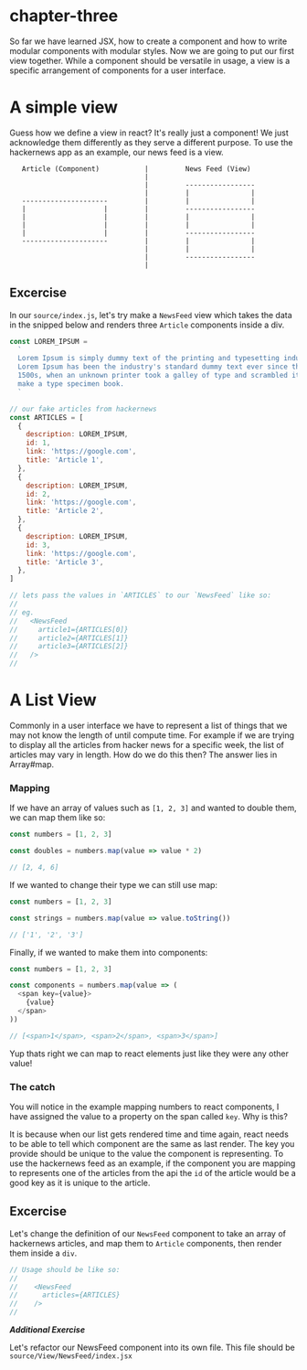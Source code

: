 # chapter-three

So far we have learned JSX, how to create a component and how to write modular components with modular styles.
Now we are going to put our first view together. While a component should be versatile in usage, a view is a specific arrangement of components for a user interface.

# A simple view

Guess how we define a view in react? It's really just a component! We just acknowledge them differently as they serve a different purpose. To use the hackernews app as an example, our news feed is a view.


       Article (Component)           |         News Feed (View)
                                     |
                                     |         -----------------
                                     |         |               |
       ---------------------         |         |               |
       |                   |         |         -----------------
       |                   |         |         |               |
       |                   |         |         |               |
       |                   |         |         -----------------
       ---------------------         |         |               |
                                     |         |               |
                                     |         -----------------
                                     |

## Excercise

In our `source/index.js`, let's try make a `NewsFeed` view which takes the data in the snipped below and renders three `Article` components inside a div.

```js
const LOREM_IPSUM =
  `
  Lorem Ipsum is simply dummy text of the printing and typesetting industry.
  Lorem Ipsum has been the industry's standard dummy text ever since the
  1500s, when an unknown printer took a galley of type and scrambled it to
  make a type specimen book.
  `

// our fake articles from hackernews
const ARTICLES = [
  {
    description: LOREM_IPSUM,
    id: 1,
    link: 'https://google.com',
    title: 'Article 1',
  },
  {
    description: LOREM_IPSUM,
    id: 2,
    link: 'https://google.com',
    title: 'Article 2',
  },
  {
    description: LOREM_IPSUM,
    id: 3,
    link: 'https://google.com',
    title: 'Article 3',
  },
]

// lets pass the values in `ARTICLES` to our `NewsFeed` like so:
//
// eg.
//   <NewsFeed
//     article1={ARTICLES[0]}
//     article2={ARTICLES[1]}
//     article3={ARTICLES[2]}
//   />
//
```

# A List View
Commonly in a user interface we have to represent a list of things that we may not know the length of until compute time. For example if we are trying to display all the articles from hacker news for a specific week, the list of articles may vary in length. How do we do this then? The answer lies in Array#map.

### Mapping
If we have an array of values such as `[1, 2, 3]` and wanted to double them, we can map them like so:

```js
const numbers = [1, 2, 3]

const doubles = numbers.map(value => value * 2)

// [2, 4, 6]
```

If we wanted to change their type we can still use map:

```js
const numbers = [1, 2, 3]

const strings = numbers.map(value => value.toString())

// ['1', '2', '3']
```

Finally, if we wanted to make them into components:

```js
const numbers = [1, 2, 3]

const components = numbers.map(value => (
  <span key={value}>
    {value}
  </span>
))

// [<span>1</span>, <span>2</span>, <span>3</span>]
```

Yup thats right we can map to react elements just like they were any other value!

### The catch

You will notice in the example mapping numbers to react components, I have assigned the value to a property on the span called `key`. Why is this?

It is because when our list gets rendered time and time again, react needs to be able to tell which component are the same as last render. The key you provide should be unique to the value the component is representing. To use the hackernews feed as an example, if the component you are mapping to represents one of the articles from the api the `id` of the article would be a good key as it is unique to the article.


## Excercise

Let's change the definition of our `NewsFeed` component to take an array of hackernews articles, and map them to `Article` components, then render them inside a `div`.

```jsx
// Usage should be like so:
//
//    <NewsFeed
//      articles={ARTICLES}
//    />
//

```

**_Additional Exercise_**

Let's refactor our NewsFeed component into its own file. This file should be `source/View/NewsFeed/index.jsx`
